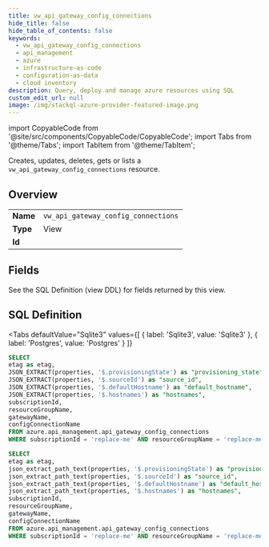 ```yaml
--- 
title: vw_api_gateway_config_connections
hide_title: false
hide_table_of_contents: false
keywords:
  - vw_api_gateway_config_connections
  - api_management
  - azure
  - infrastructure-as-code
  - configuration-as-data
  - cloud inventory
description: Query, deploy and manage azure resources using SQL
custom_edit_url: null
image: /img/stackql-azure-provider-featured-image.png
---
```


import CopyableCode from '@site/src/components/CopyableCode/CopyableCode';
import Tabs from '@theme/Tabs';
import TabItem from '@theme/TabItem';

Creates, updates, deletes, gets or lists a <code>vw_api_gateway_config_connections</code> resource.

## Overview
<table><tbody>
<tr><td><b>Name</b></td><td><code>vw_api_gateway_config_connections</code></td></tr>
<tr><td><b>Type</b></td><td>View</td></tr>
<tr><td><b>Id</b></td><td><CopyableCode code="azure.api_management.vw_api_gateway_config_connections" /></td></tr>
</tbody></table>

## Fields

See the SQL Definition (view DDL) for fields returned by this view.

## SQL Definition

<Tabs
defaultValue="Sqlite3"
values={[
{ label: 'Sqlite3', value: 'Sqlite3' },
{ label: 'Postgres', value: 'Postgres' }
]}
>
<TabItem value="Sqlite3">

```sql
SELECT
etag as etag,
JSON_EXTRACT(properties, '$.provisioningState') as "provisioning_state",
JSON_EXTRACT(properties, '$.sourceId') as "source_id",
JSON_EXTRACT(properties, '$.defaultHostname') as "default_hostname",
JSON_EXTRACT(properties, '$.hostnames') as "hostnames",
subscriptionId,
resourceGroupName,
gatewayName,
configConnectionName
FROM azure.api_management.api_gateway_config_connections
WHERE subscriptionId = 'replace-me' AND resourceGroupName = 'replace-me' AND gatewayName = 'replace-me';
```

</TabItem>
<TabItem value="Postgres">

```sql
SELECT
etag as etag,
json_extract_path_text(properties, '$.provisioningState') as "provisioning_state",
json_extract_path_text(properties, '$.sourceId') as "source_id",
json_extract_path_text(properties, '$.defaultHostname') as "default_hostname",
json_extract_path_text(properties, '$.hostnames') as "hostnames",
subscriptionId,
resourceGroupName,
gatewayName,
configConnectionName
FROM azure.api_management.api_gateway_config_connections
WHERE subscriptionId = 'replace-me' AND resourceGroupName = 'replace-me' AND gatewayName = 'replace-me';
```

</TabItem>
</Tabs>
